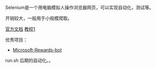 

Selenium是一个用电脑模拟人操作浏览器网页，可以实现自动化，测试等。

开销较大，一般用于小规模爬取。


[官方文档](https://www.selenium.dev/documentation/) [教程1](https://zhuanlan.zhihu.com/p/111859925)

优秀项目：
- [Microsoft-Rewards-bot](https://github.com/farshadz1997/Microsoft-Rewards-bot/)

run.sh 后期的自动化。。